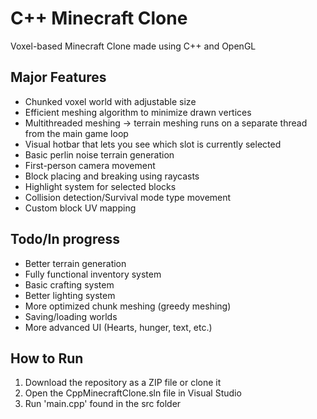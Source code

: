 # **C++ Minecraft Clone**
Voxel-based Minecraft Clone made using C++ and OpenGL

## Major Features
- Chunked voxel world with adjustable size
- Efficient meshing algorithm to minimize drawn vertices
- Multithreaded meshing -> terrain meshing runs on a separate thread from the main game loop
- Visual hotbar that lets you see which slot is currently selected
- Basic perlin noise terrain generation
- First-person camera movement
- Block placing and breaking using raycasts
- Highlight system for selected blocks
- Collision detection/Survival mode type movement
- Custom block UV mapping

## Todo/In progress
- Better terrain generation
- Fully functional inventory system
- Basic crafting system
- Better lighting system
- More optimized chunk meshing (greedy meshing)
- Saving/loading worlds
- More advanced UI (Hearts, hunger, text, etc.)

## How to Run
1. Download the repository as a ZIP file or clone it
2. Open the CppMinecraftClone.sln file in Visual Studio
3. Run 'main.cpp' found in the src folder

